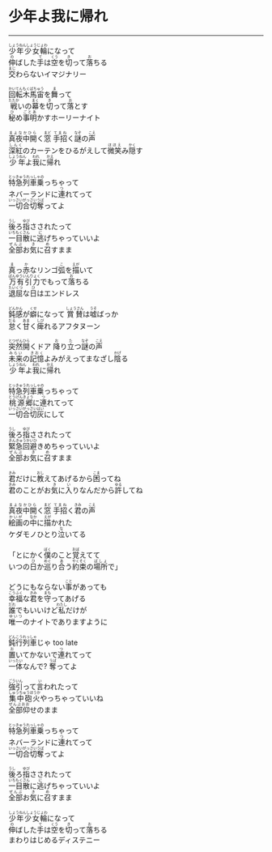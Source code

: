 # 少年よ我に帰れ
---
<lyric>
<ruby>少年少女輪<rt>しょうねんしょうじょわ</rt></ruby>になって<br/>
<ruby>伸<rt>の</rt></ruby>ばした<ruby>手<rt>て</rt></ruby>は<ruby>空<rt>くう</rt></ruby>を<ruby>切<rt>き</rt></ruby>って<ruby>落<rt>お</rt></ruby>ちる<br/>
<ruby>交<rt>まじ</rt></ruby>わらないイマジナリー<br/>
<br/>
<ruby>回転木馬宙<rt>かいてんもくばちゅう</rt></ruby>を<ruby>舞<rt>ま</rt></ruby>って<br/>
<ruby>戦<rt>たたか</rt></ruby>いの<ruby>幕<rt>まく</rt></ruby>を<ruby>切<rt>き</rt></ruby>って<ruby>落<rt>お</rt></ruby>とす<br/>
<ruby>秘<rt>ひ</rt></ruby>め<ruby>事明<rt>ごとあ</rt></ruby>かすホーリーナイト<br/>
<br/>
<ruby>真夜中開<rt>まよなかひら</rt></ruby>く<ruby>窓<rt>まど</rt></ruby> <ruby>手招<rt>てまね</rt></ruby>く<ruby>謎<rt>なぞ</rt></ruby>の<ruby>声<rt>こえ</rt></ruby><br/>
<ruby>深紅<rt>しんく</rt></ruby>のカーテンをひるがえして<ruby>微笑<rt>ほほえ</rt></ruby>み<ruby>隠<rt>かく</rt></ruby>す<br/>
<ruby>少年<rt>しょうねん</rt></ruby>よ<ruby>我<rt>われ</rt></ruby>に<ruby>帰<rt>かえ</rt></ruby>れ<br/>
<br/>
<ruby>特急列車乗<rt>とっきゅうれっしゃの</rt></ruby>っちゃって<br/>
ネバーランドに<ruby>連<rt>つ</rt></ruby>れてって<br/>
<ruby>一切合切奪<rt>いっさいがっさいうば</rt></ruby>ってよ<br/>
<br/>
<ruby>後<rt>うし</rt></ruby>ろ<ruby>指<rt>ゆび</rt></ruby>さされたって<br/>
<ruby>一目散<rt>いちもくさん</rt></ruby>に<ruby>逃<rt>に</rt></ruby>げちゃっていいよ<br/>
<ruby>全部<rt>ぜんぶ</rt></ruby>お<ruby>気<rt>き</rt></ruby>に<ruby>召<rt>め</rt></ruby>すまま<br/>
<br/>
<ruby>真<rt>ま</rt></ruby>っ<ruby>赤<rt>か</rt></ruby>なリンゴ<ruby>弧<rt>こ</rt></ruby>を<ruby>描<rt>えが</rt></ruby>いて<br/>
<ruby>万有引力<rt>ばんゆういんりょく</rt></ruby>でもって<ruby>落<rt>お</rt></ruby>ちる<br/>
<ruby>退屈<rt>たいくつ</rt></ruby>な<ruby>日<rt>ひ</rt></ruby>はエンドレス<br/>
<br/>
<ruby>鈍感<rt>どんかん</rt></ruby>が<ruby>癖<rt>くせ</rt></ruby>になって <ruby>賞賛<rt>しょうさん</rt></ruby>は<ruby>嘘<rt>うそ</rt></ruby>ばっか<br/>
<ruby>怠<rt>だる</rt></ruby>く<ruby>甘<rt>あま</rt></ruby>く<ruby>痺<rt>しび</rt></ruby>れるアフタヌーン<br/>
<br/>
<ruby>突然開<rt>とつぜんひら</rt></ruby>くドア <ruby>降<rt>お</rt></ruby>り<ruby>立<rt>た</rt></ruby>つ<ruby>謎<rt>なぞ</rt></ruby>の<ruby>声<rt>こえ</rt></ruby><br/>
<ruby>未来<rt>みらい</rt></ruby>の<ruby>記憶<rt>きおく</rt></ruby>よみがえってまなざし<ruby>陰<rt>かげ</rt></ruby>る<br/>
<ruby>少年<rt>しょうねん</rt></ruby>よ<ruby>我<rt>われ</rt></ruby>に<ruby>帰<rt>かえ</rt></ruby>れ<br/>
<br/>
<ruby>特急列車乗<rt>とっきゅうれっしゃの</rt></ruby>っちゃって<br/>
<ruby>桃源郷<rt>とうげんきょう</rt></ruby>に<ruby>連<rt>つ</rt></ruby>れてって<br/>
<ruby>一切合切灰<rt>いっさいがっさいはい</rt></ruby>にして<br/>
<br/>
<ruby>後<rt>うし</rt></ruby>ろ<ruby>指<rt>ゆび</rt></ruby>さされたって<br/>
<ruby>緊急回避<rt>きんきゅうかいひ</rt></ruby>きめちゃっていいよ<br/>
<ruby>全部<rt>ぜんぶ</rt></ruby>お<ruby>気<rt>き</rt></ruby>に<ruby>召<rt>め</rt></ruby>すまま<br/>
<br/>
<ruby>君<rt>きみ</rt></ruby>だけに<ruby>教<rt>おし</rt></ruby>えてあげるから<ruby>困<rt>こま</rt></ruby>ってね<br/>
<ruby>君<rt>きみ</rt></ruby>のことがお<ruby>気<rt>き</rt></ruby>に<ruby>入<rt>い</rt></ruby>りなんだから<ruby>許<rt>ゆる</rt></ruby>してね<br/>
<br/>
<ruby>真夜中開<rt>まよなかひら</rt></ruby>く<ruby>窓<rt>まど</rt></ruby> <ruby>手招<rt>てまね</rt></ruby>く<ruby>君<rt>きみ</rt></ruby>の<ruby>声<rt>こえ</rt></ruby><br/>
<ruby>絵画<rt>かいが</rt></ruby>の<ruby>中<rt>なか</rt></ruby>に<ruby>描<rt>えが</rt></ruby>かれた<br/>
ケダモノひとり<ruby>泣<rt>な</rt></ruby>いてる<br/>
<br/>
「とにかく<ruby>僕<rt>ぼく</rt></ruby>のこと<ruby>覚<rt>おぼ</rt></ruby>えてて<br/>
いつの<ruby>日<rt>ひ</rt></ruby>か<ruby>巡<rt>めぐ</rt></ruby>り<ruby>合<rt>あ</rt></ruby>う<ruby>約束<rt>やくそく</rt></ruby>の<ruby>場所<rt>ばしょ</rt></ruby>で」<br/>
<br/>
どうにもならない<ruby>事<rt>こと</rt></ruby>があっても<br/>
<ruby>幸福<rt>こうふく</rt></ruby>な<ruby>君<rt>きみ</rt></ruby>を<ruby>守<rt>まも</rt></ruby>ってあげる<br/>
<ruby>誰<rt>だれ</rt></ruby>でもいいけど<ruby>私<rt>わたし</rt></ruby>だけが<br/>
<ruby>唯一<rt>ゆいつ</rt></ruby>のナイトでありますように<br/>
<br/>
<ruby>鈍行列車<rt>どんこうれっしゃ</rt></ruby>じゃ too late<br/>
<ruby>置<rt>お</rt></ruby>いてかないで<ruby>連<rt>つ</rt></ruby>れてって<br/>
<ruby>一体<rt>いったい</rt></ruby>なんで? <ruby>奪<rt>うば</rt></ruby>ってよ<br/>
<br/>
<ruby>強引<rt>ごういん</rt></ruby>って<ruby>言<rt>い</rt></ruby>われたって<br/>
<ruby>集中砲火<rt>しゅうちゅうほうか</rt></ruby>やっちゃっていいね<br/>
<ruby>全部仰<rt>ぜんぶおお</rt></ruby>せのまま<br/>
<br/>
<ruby>特急列車乗<rt>とっきゅうれっしゃの</rt></ruby>っちゃって<br/>
ネバーランドに<ruby>連<rt>つ</rt></ruby>れてって<br/>
<ruby>一切合切奪<rt>いっさいがっさいうば</rt></ruby>ってよ<br/>
<br/>
<ruby>後<rt>うし</rt></ruby>ろ<ruby>指<rt>ゆび</rt></ruby>さされたって<br/>
<ruby>一目散<rt>いちもくさん</rt></ruby>に<ruby>逃<rt>に</rt></ruby>げちゃっていいよ<br/>
<ruby>全部<rt>ぜんぶ</rt></ruby>お<ruby>気<rt>き</rt></ruby>に<ruby>召<rt>め</rt></ruby>すまま<br/>
<br/>
<ruby>少年少女輪<rt>しょうねんしょうじょわ</rt></ruby>になって<br/>
<ruby>伸<rt>の</rt></ruby>ばした<ruby>手<rt>て</rt></ruby>は<ruby>空<rt>くう</rt></ruby>を<ruby>切<rt>き</rt></ruby>って<ruby>落<rt>お</rt></ruby>ちる<br/>
まわりはじめるディステニー<br/>
</lyric>
